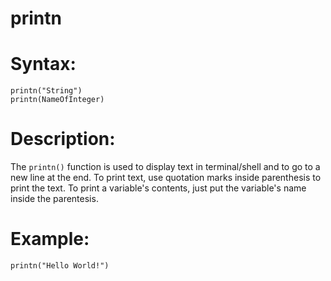 # printn

# Syntax:

```
printn("String")
printn(NameOfInteger)
```

# Description:

The `printn()` function is used to display text in terminal/shell and to go to a new line at the end.
To print text, use quotation marks inside parenthesis to print the text.
To print a variable's contents, just put the variable's name inside the parentesis.

# Example: 

```
printn("Hello World!")
```